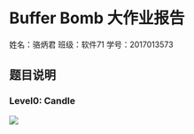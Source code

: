 # Buffer Bomb 大作业报告
姓名：骆炳君
班级：软件71
学号：2017013573

## 题目说明

### Level0: Candle
<img src='https://g.gravizo.com/svg?
abstract class AbstractList;
interface List;
List <|.. AbstractList;
'/>